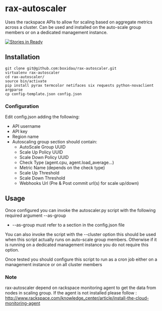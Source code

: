rax-autoscaler
==============

Uses the rackspace APIs to allow for scaling based on aggregate metrics across a cluster.
Can be used and installed on the auto-scale group members or on a dedicated management instance.

[![Stories in Ready](https://badge.waffle.io/boxidau/rax-autoscaler.svg?label=ready&title=Ready)](http://waffle.io/boxidau/rax-autoscaler)

## Installation
```
git clone git@github.com:boxidau/rax-autoscaler.git
virtualenv rax-autoscaler
cd rax-autoscaler/
source bin/activate
pip install pyrax termcolor netifaces six requests python-novaclient argparse
cp config-template.json config.json
```

### Configuration
Edit config.json adding the following:
 - API username 
 - API key
 - Region name
 - Autoscaling group section should contain:
    - AutoScale Group UUID
    - Scale Up Policy UUID
    - Scale Down Policy UUID
    - Check Type (agent.cpu, agent.load_average...)
    - Metric Name (depends on the check type)
    - Scale Up Threshold
    - Scale Down Threshold
    - Webhooks Url (Pre & Post commit url(s) for scale up/down)

## Usage
Once configured you can invoke the autoscaler.py script with the following required argument --as-group
 - --as-group must refer to a section in the config.json file

You can also invoke the script with the --cluster option this should be used when this script actually runs on auto-scale group members. Otherwise if it is running on a dedicated management instance you do not require this option.

Once tested you should configure this script to run as a cron job either on a management instance or on all cluster members

### Note
rax-autoscaler depend on rackspace monitoring agent to get the data from nodes in scaling group. If the agent is not installed please follow : http://www.rackspace.com/knowledge_center/article/install-the-cloud-monitoring-agent
